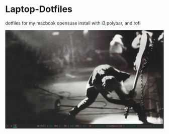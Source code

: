 # Laptop-Dotfiles
dotfiles for my macbook opensuse install with i3,polybar, and rofi

![Screenshot with my London Calling wallpaper :)](https://github.com/AlphaDragon601/Laptop-Dotfiles/blob/main/Wed%20Sep%2028%2021:15:53%202022.png?raw=true)
